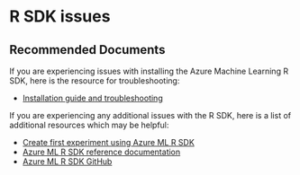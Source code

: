 <properties
	pageTitle="R SDK issues"
	description="R SDK issues"
	infoBubbleText="R SDK issues"
	service="microsoft.machinelearning.workspace"
	resource="machinelearning"
	authors="mx-iao"
	ms.author="minxia"
	supportTopicIds="32690874"
	productPesIds="16644"
	cloudEnvironments="public, fairfax, mooncake, usnat, ussec"
	articleId="microsoft.machinelearning.workspace.r"
	selfHelpType="generic"
	ownershipId="AzureML_AzureMachineLearningServices"
/>

# R SDK issues

## **Recommended Documents**

If you are experiencing issues with installing the Azure Machine Learning R SDK, here is the resource for troubleshooting:
* [Installation guide and troubleshooting](https://azure.github.io/azureml-sdk-for-r/articles/installation.html#troubleshooting)

If you are experiencing any additional issues with the R SDK, here is a list of additional resources which may be helpful:
* [Create first experiment using Azure ML R SDK](https://docs.microsoft.com/azure/machine-learning/tutorial-1st-r-experiment)
* [Azure ML R SDK reference documentation](https://azure.github.io/azureml-sdk-for-r/reference/index.html)
* [Azure ML R SDK GitHub](https://github.com/azure/azureml-sdk-for-r)

